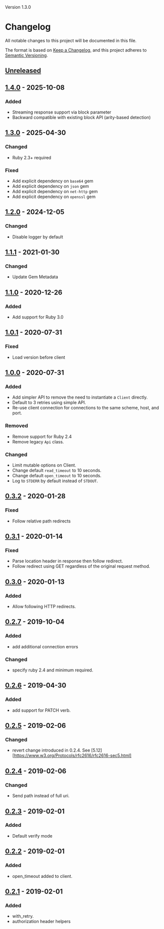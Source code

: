 Version 1.3.0

# Changelog
All notable changes to this project will be documented in this file.

The format is based on [Keep a Changelog](https://keepachangelog.com/en/1.0.0/),
and this project adheres to [Semantic Versioning](https://semver.org/spec/v2.0.0.html).

## [Unreleased]

## [1.4.0] - 2025-10-08
### Added
- Streaming response support via block parameter
- Backward compatible with existing block API (arity-based detection)

## [1.3.0] - 2025-04-30
### Changed
- Ruby 2.3+ required

### Fixed
- Add explicit dependency on `base64` gem
- Add explicit dependency on `json` gem
- Add explicit dependency on `net-http` gem
- Add explicit dependency on `openssl` gem

## [1.2.0] - 2024-12-05
### Changed
- Disable logger by default

## [1.1.1] - 2021-01-30
### Changed
- Update Gem Metadata

## [1.1.0] - 2020-12-26
### Added
- Add support for Ruby 3.0

## [1.0.1] - 2020-07-31
### Fixed
- Load version before client

## [1.0.0] - 2020-07-31
### Added
- Add simpler API to remove the need to instantiate a `Client` directly.
- Default to 3 retries using simple API.
- Re-use client connection for connections to the same scheme, host, and port.

### Removed
- Remove support for Ruby 2.4
- Remove legacy `Api` class.

### Changed
- Limit mutable options on Client.
- Change default `read_timeout` to 10 seconds.
- Change default `open_timeout` to 10 seconds.
- Log to `STDERR` by default instead of `STDOUT`.

## [0.3.2] - 2020-01-28
### Fixed
- Follow relative path redirects

## [0.3.1] - 2020-01-14
### Fixed
- Parse location header in response then follow redirect.
- Follow redirect using GET regardless of the original request method.

## [0.3.0] - 2020-01-13
### Added
- Allow following HTTP redirects.

## [0.2.7] - 2019-10-04
### Added
- add additional connection errors

### Changed
- specify ruby 2.4 and minimum required.

## [0.2.6] - 2019-04-30
### Added
- add support for PATCH verb.

## [0.2.5] - 2019-02-06
### Changed
- revert change introduced in 0.2.4. See [5.12][https://www.w3.org/Protocols/rfc2616/rfc2616-sec5.html]

## [0.2.4] - 2019-02-06
### Changed
- Send path instead of full uri.

## [0.2.3] - 2019-02-01
### Added
- Default verify mode

## [0.2.2] - 2019-02-01
### Added
- open\_timeout added to client.

## [0.2.1] - 2019-02-01
### Added
- with\_retry.
- authorization header helpers

[Unreleased]: https://github.com/xlgmokha/net-hippie/compare/v1.4.0...HEAD
[1.4.0]: https://github.com/xlgmokha/net-hippie/compare/v1.3.0...v1.4.0
[1.3.0]: https://github.com/xlgmokha/net-hippie/compare/v1.2.0...v1.3.0
[1.2.0]: https://github.com/xlgmokha/net-hippie/compare/v1.1.1...v1.2.0
[1.1.1]: https://github.com/xlgmokha/net-hippie/compare/v1.1.0...v1.1.1
[1.1.0]: https://github.com/xlgmokha/net-hippie/compare/v1.0.1...v1.1.0
[1.0.1]: https://github.com/xlgmokha/net-hippie/compare/v1.0.0...v1.0.1
[1.0.0]: https://github.com/xlgmokha/net-hippie/compare/v0.3.2...v1.0.0
[0.3.2]: https://github.com/xlgmokha/net-hippie/compare/v0.3.1...v0.3.2
[0.3.1]: https://github.com/xlgmokha/net-hippie/compare/v0.3.0...v0.3.1
[0.3.0]: https://github.com/xlgmokha/net-hippie/compare/v0.2.7...v0.3.0
[0.2.7]: https://github.com/xlgmokha/net-hippie/compare/v0.2.6...v0.2.7
[0.2.6]: https://github.com/xlgmokha/net-hippie/compare/v0.2.5...v0.2.6
[0.2.5]: https://github.com/xlgmokha/net-hippie/compare/v0.2.4...v0.2.5
[0.2.4]: https://github.com/xlgmokha/net-hippie/compare/v0.2.3...v0.2.4
[0.2.3]: https://github.com/xlgmokha/net-hippie/compare/v0.2.2...v0.2.3
[0.2.2]: https://github.com/xlgmokha/net-hippie/compare/v0.2.1...v0.2.2
[0.2.1]: https://github.com/xlgmokha/net-hippie/compare/v0.2.0...v0.2.1
[0.2.0]: https://github.com/xlgmokha/net-hippie/compare/v0.1.9...v0.2.0
[0.1.9]: https://github.com/xlgmokha/net-hippie/compare/v0.1.8...v0.1.9
[0.1.8]: https://github.com/xlgmokha/net-hippie/compare/v0.1.7...v0.1.8
[0.1.7]: https://github.com/xlgmokha/net-hippie/compare/v0.1.6...v0.1.7
[0.1.6]: https://github.com/xlgmokha/net-hippie/compare/v0.1.5...v0.1.6
[0.1.5]: https://github.com/xlgmokha/net-hippie/compare/v0.1.4...v0.1.5
[0.1.4]: https://github.com/xlgmokha/net-hippie/compare/v0.1.3...v0.1.4
[0.1.3]: https://github.com/xlgmokha/net-hippie/compare/v0.1.2...v0.1.3
[0.1.2]: https://github.com/xlgmokha/net-hippie/compare/v0.1.1...v0.1.2
[0.1.1]: https://github.com/xlgmokha/net-hippie/compare/v0.1.0...v0.1.1
